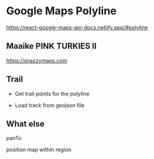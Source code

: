 # Google Maps Polyline

https://react-google-maps-api-docs.netlify.app/#polyline

## Maaike PINK TURKIES II 

https://snazzymaps.com

## Trail

- Get trail points for the polyline

- Load track from geojson file

## What else

panTo

position map within region